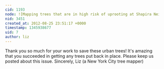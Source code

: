 ```yaml
---
cid: 1193
node: ![Mapping trees that are in high risk of uprooting at Shapira Neighborhood, Tel Aviv-Yafo](../notes/shaief/8-24-2012/mapping-trees-are-high-risk-uprooting-shapira-neighborhood-tel-aviv-yafo)
nid: 3451
created_at: 2012-08-25 23:51:17 +0000
timestamp: 1345938677
uid: 7
author: liz
---
```


Thank you so much for your work to save these urban trees! It's amazing that you succeeded in getting any trees put back in place. Please keep us posted about this issue. 
Sincerely, 
Liz
(a New York City tree mapper)